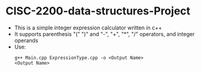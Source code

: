 # CISC-2200-data-structures-Project
* This is a simple integer expression calculator written in c++
* It supports parenthesis "(" ")" and "-", "+", "*", "/" operators, and integer operands
* Use: 
    ```
    g++ Main.cpp ExpressionType.cpp -o <Output Name>
    <Output Name>
    ```

